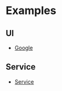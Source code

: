 # Examples

## UI
* [Google](google/Google.md "c:run")

## Service
* [Service](service/Service.md "c:run")